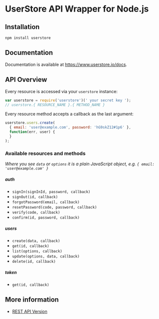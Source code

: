 # UserStore API Wrapper for Node.js

## Installation

`npm install userstore`

## Documentation

Documentation is available at https://www.userstore.io/docs.

## API Overview

Every resource is accessed via your `userstore` instance:

```js
var userstore = require('userstore')(' your secret key ');
// userstore.{ RESOURCE_NAME }.{ METHOD_NAME }
```

Every resource method accepts a callback as the last argument:

```js
userstore.users.create(
  { email: 'user@example.com', password: 'hG9skZ12#1p6' },
  function(err, user) {
  }
);
```

### Available resources and methods

*Where you see `data` or `options` it is a plain JavaScript object, e.g. `{ email: 'user@example.com' }`*

##### auth
  * `signIn(signInId, password, callback)`
  * `signOut(id, callback)`
  * `forgotPassword(email, callback)`
  * `resetPassword(code, password, callback)`
  * `verify(code, callback)`
  * `confirm(id, password, callback)`
##### users
  * `create(data, callback)`
  * `get(id, callback)`
  * `list(options, callback)`
  * `update(options, data, callback)`
  * `delete(id, callback)`
##### token
  * `get(id, callback)`

## More information

 * [REST API Version](https://www.userstore.io/docs/rest-api)
